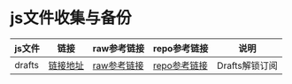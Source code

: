 # js文件收集与备份

|js文件|链接|raw参考链接|repo参考链接|说明|
|--|--|--|--|--|
|drafts|[链接地址](https://raw.githubusercontent.com/opabap/Script/master/drafts.js)|[raw参考链接](https://raw.githubusercontent.com/89996462/Quantumult-X/main/ycdz/Drafts.js)|[repo参考链接](https://github.com/89996462/Quantumult-X/blob/main/ycdz/Drafts.js)|Drafts解锁订阅
